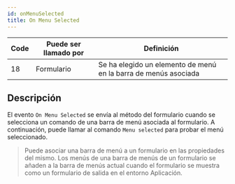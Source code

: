 ```yaml
---
id: onMenuSelected
title: On Menu Selected
---
```


| Code | Puede ser llamado por | Definición                                                      |
| ---- | --------------------- | --------------------------------------------------------------- |
| 18   | Formulario            | Se ha elegido un elemento de menú en la barra de menús asociada |


## Descripción

El evento `On Menu Selected` se envía al método del formulario cuando se selecciona un comando de una barra de menú asociada al formulario. A continuación, puede llamar al comando `Menu selected` para probar el menú seleccionado.

> Puede asociar una barra de menú a un formulario en las propiedades del mismo. Los menús de una barra de menús de un formulario se añaden a la barra de menús actual cuando el formulario se muestra como un formulario de salida en el entorno Aplicación.
